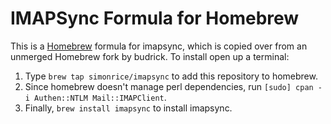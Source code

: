 # IMAPSync Formula for Homebrew

This is a [Homebrew](http://brew.sh) formula for imapsync, which is copied over from an unmerged Homebrew fork by budrick.  To install open up a terminal:

1.  Type `brew tap simonrice/imapsync` to add this repository to homebrew.
2.  Since homebrew doesn't manage perl dependencies, run `[sudo] cpan -i Authen::NTLM Mail::IMAPClient`.
3.  Finally, `brew install imapsync` to install imapsync.
